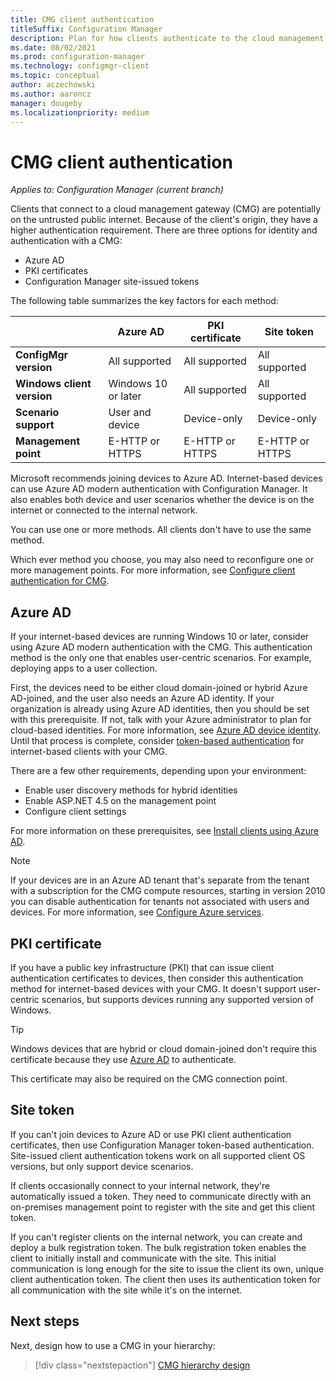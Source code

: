 ```yaml
---
title: CMG client authentication
titleSuffix: Configuration Manager
description: Plan for how clients authenticate to the cloud management gateway (CMG).
ms.date: 08/02/2021
ms.prod: configuration-manager
ms.technology: configmgr-client
ms.topic: conceptual
author: aczechowski
ms.author: aaroncz
manager: dougeby
ms.localizationpriority: medium
---
```


# CMG client authentication

*Applies to: Configuration Manager (current branch)*

Clients that connect to a cloud management gateway (CMG) are potentially on the untrusted public internet. Because of the client's origin, they have a higher authentication requirement. There are three options for identity and authentication with a CMG:

- Azure AD
- PKI certificates
- Configuration Manager site-issued tokens

The following table summarizes the key factors for each method:

|         | Azure AD | PKI certificate | Site token |
|---------|---------|---------|---------|
| **ConfigMgr version** | All supported | All supported | All supported |
| **Windows client version** | Windows 10 or later | All supported | All supported |
| **Scenario support** | User and device | Device-only | Device-only |
| **Management point** | E-HTTP or HTTPS | E-HTTP or HTTPS | E-HTTP or HTTPS |

Microsoft recommends joining devices to Azure AD. Internet-based devices can use Azure AD modern authentication with Configuration Manager. It also enables both device and user scenarios whether the device is on the internet or connected to the internal network.

You can use one or more methods. All clients don't have to use the same method.

Which ever method you choose, you may also need to reconfigure one or more management points. For more information, see [Configure client authentication for CMG](configure-authentication.md#enable-management-point-for-https).

## Azure AD

If your internet-based devices are running Windows 10 or later, consider using Azure AD modern authentication with the CMG. This authentication method is the only one that enables user-centric scenarios. For example, deploying apps to a user collection.

First, the devices need to be either cloud domain-joined or hybrid Azure AD-joined, and the user also needs an Azure AD identity. If your organization is already using Azure AD identities, then you should be set with this prerequisite. If not, talk with your Azure administrator to plan for cloud-based identities. For more information, see [Azure AD device identity](/azure/active-directory/devices/). Until that process is complete, consider [token-based authentication](#site-token) for internet-based clients with your CMG.

There are a few other requirements, depending upon your environment:

- Enable user discovery methods for hybrid identities
- Enable ASP.NET 4.5 on the management point
- Configure client settings

For more information on these prerequisites, see [Install clients using Azure AD](../../deploy/deploy-clients-cmg-azure.md).

> [!NOTE]
> If your devices are in an Azure AD tenant that's separate from the tenant with a subscription for the CMG compute resources, starting in version 2010 you can disable authentication for tenants not associated with users and devices. For more information, see [Configure Azure services](../../../servers/deploy/configure/azure-services-wizard.md#disable-authentication).<!--8537319-->

## PKI certificate

If you have a public key infrastructure (PKI) that can issue client authentication certificates to devices, then consider this authentication method for internet-based devices with your CMG. It doesn't support user-centric scenarios, but supports devices running any supported version of Windows.

> [!TIP]
> Windows devices that are hybrid or cloud domain-joined don't require this certificate because they use [Azure AD](#azure-ad) to authenticate.

This certificate may also be required on the CMG connection point.

## Site token

If you can't join devices to Azure AD or use PKI client authentication certificates, then use Configuration Manager token-based authentication. Site-issued client authentication tokens work on all supported client OS versions, but only support device scenarios.

If clients occasionally connect to your internal network, they're automatically issued a token. They need to communicate directly with an on-premises management point to register with the site and get this client token.

If you can't register clients on the internal network, you can create and deploy a bulk registration token. The bulk registration token enables the client to initially install and communicate with the site. This initial communication is long enough for the site to issue the client its own, unique client authentication token. The client then uses its authentication token for all communication with the site while it's on the internet.

## Next steps

Next, design how to use a CMG in your hierarchy:
  
> [!div class="nextstepaction"]
> [CMG hierarchy design](plan-hierarchy-design.md)
